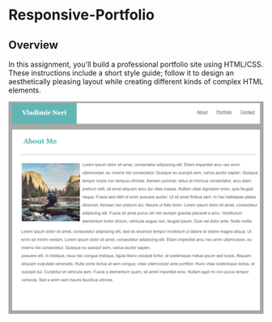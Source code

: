 # Responsive-Portfolio

## Overview

In this assignment, you'll build a professional portfolio site using HTML/CSS. These instructions include a short style guide; follow it to design an aesthetically pleasing layout while creating different kinds of complex HTML elements.

<p>
    <img src="https://raw.githubusercontent.com/VladimirNeri/Responsive-Portfolio/master/Assets/Images/1.png" width="1000"/>
  
</p>


